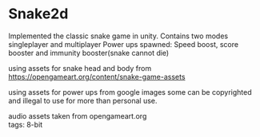 # Snake2d

Implemented the classic snake game in unity.
Contains two modes singleplayer and multiplayer
Power ups spawned: Speed boost, score booster and immunity booster(snake cannot die) 


using assets for snake head and body from 
https://opengameart.org/content/snake-game-assets

using assets for power ups from google images
some can be copyrighted and illegal to use for more than personal use.

audio assets taken from opengameart.org  
tags: 8-bit

